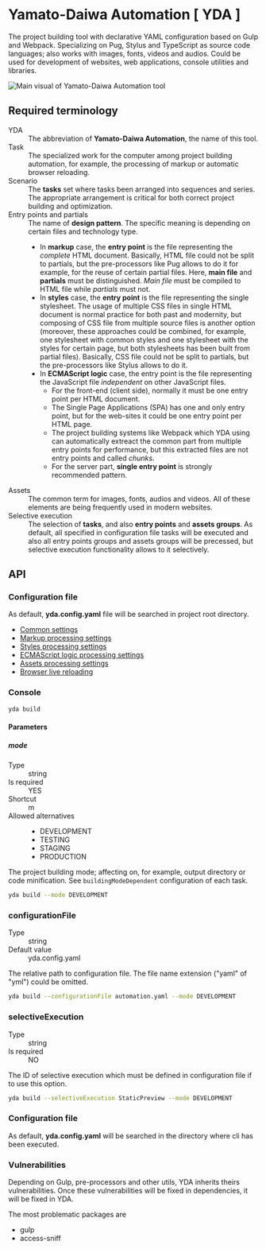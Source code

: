 # Yamato-Daiwa Automation [ YDA ]

The project building tool with declarative YAML configuration based on Gulp and Webpack.
Specializing on Pug, Stylus and TypeScript as source code languages; also works with images, fonts, videos and audios.
Could be used for development of websites, web applications, console utilities and libraries.

![Main visual of Yamato-Daiwa Automation tool](https://user-images.githubusercontent.com/41653501/167278259-b2ac61e9-b781-4d0c-93d6-4b9709387974.png)


## Required terminology

<dl>

  <dt>YDA</dt>
  <dd>The abbreviation of <b>Yamato-Daiwa Automation</b>, the name of this tool.</dd>

  <dt>Task</dt>
  <dd>
    The specialized work for the computer among project building automation, for example, the processing of markup or 
    automatic browser reloading. 
  </dd>

  <dt>Scenario</dt>
  <dd>
    The <b>tasks</b> set where tasks been arranged into sequences and series. The appropriate arrangement is critical for both
    correct project building and optimization.
  </dd>

  <dt>Entry points and partials</dt>
  <dd>
    The name of <b>design pattern</b>. The specific meaning is depending on certain files and technology type.
    <ul>
      <li>
        In <b>markup</b> case, the <b>entry point</b> is the file representing the <i>complete</i> HTML document.
        Basically, HTML file could not be split to partials, but the pre-processors like Pug allows to do it for example, 
        for the reuse of certain partial files.
        Here, <b>main file</b> and <b>partials</b> must be distinguished.
        <dfn>Main file</dfn> must be compiled to HTML file while <dfn>partials</dfn> must not. 
      </li>
      <li>
        In <b>styles</b> case, the <b>entry point</b> is the file representing the single stylesheet.
        The usage of multiple CSS files in single HTML document is normal practice for both past and modernity,
        but composing of CSS file from multiple source files is another option (moreover, these approaches could be combined,
        for example, one stylesheet with common styles and one stylesheet with the styles for certain page, but both
        stylesheets has been built from partial files).
        Basically, CSS file could not be split to partials, but the pre-processors like Stylus allows to do it.
      </li>
      <li>
        In <b>ECMAScript logic</b> case, the entry point is the file representing the JavaScript file <i>independent</i> on
        other JavaScript files.
        <ul>
          <li>For the front-end (client side), normally it must be one entry point per HTML document.</li>
          <li>The Single Page Applications (SPA) has one and only entry point, but for the web-sites it could be one entry point per HTML page.</li>
          <li>
            The project building systems like Webpack which YDA using can automatically extreact the common part from
            multiple entry points for performance, but this extracted files are not entry points and called <dfn>chunks</dfn>.
          </li>
          <li>For the server part, <b>single entry point</b> is strongly recommended pattern.</li>
        </ul>
      </li>
    </ul>
  </dd>

  <dt>Assets</dt>
  <dd>
    The common term for images, fonts, audios and videos. All of these elements are being frequently used in
    modern websites.
  </dd>

  <dt>Selective execution</dt>
  <dd>
    The selection of <b>tasks</b>, and also <b>entry points</b> and <b>assets groups</b>.
    As default, all specified in configuration file tasks will be executed and also all entry points groups and assets 
    groups will be precessed, but selective execution functionality allows to it selectively.
  </dd>
</dl>


## API

### Configuration file

As default, **yda.config.yaml** file will be searched in project root directory. 

* [Common settings](Documentation/CommonSettings.md)
* [Markup processing settings](Documentation/MarkupProcessing.md)
* [Styles processing settings](Documentation/StylesProcessing.md)
* [ECMAScript logic processing settings](Documentation/ECMA_ScriptProcessing.md)
* [Assets processing settings](Documentation/AssetsProcessing.md)
* [Browser live reloading](Documentation/BrowserLiveReloading.md)


### Console

```bash
yda build
```

#### Parameters
##### mode

<dl>

  <dt>Type</dt>
  <dd>string</dd>

  <dt>Is required</dt>
  <dd>YES</dd>

  <dt>Shortcut</dt>
  <dd>m</dd>

  <dt>Allowed alternatives</dt>
  <dd>
    <ul>
      <li>DEVELOPMENT</li>
      <li>TESTING</li>
      <li>STAGING</li>
      <li>PRODUCTION</li>
    </ul>
  </dd>

</dl>

The project building mode; affecting on, for example, output directory or code minification.
See `buildingModeDependent` configuration of each task.

```bash
yda build --mode DEVELOPMENT
```

### configurationFile


<dl>
  <dt>Type</dt>
  <dd>string</dd>  
  <dt>Default value</dt>
  <dd>yda.config.yaml</dd>
</dl>

The relative path to configuration file.
The file name extension ("yaml" of "yml") could be omitted.

```bash
yda build --configurationFile automation.yaml --mode DEVELOPMENT
```


### selectiveExecution

<dl>
  <dt>Type</dt>
  <dd>string</dd>
  <dt>Is required</dt>
  <dd>NO</dd>
</dl>

The ID of selective execution which must be defined in configuration file if to use this option.

```bash
yda build --selectiveExecution StaticPreview --mode DEVELOPMENT
```


### Configuration file

As default, **yda.config.yaml** will be searched in the directory where cli has been executed.


### Vulnerabilities

Depending on Gulp, pre-processors and other utils, YDA inherits theirs vulnerabilities.
Once these vulnerabilities will be fixed in dependencies, it will be fixed in YDA.

The most problematic packages are

* gulp
* access-sniff
